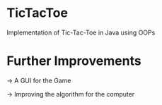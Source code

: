 # TicTacToe
Implementation of Tic-Tac-Toe in Java using OOPs

# Further Improvements
-> A GUI for the Game

-> Improving the algorithm for the computer
